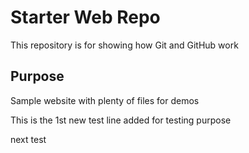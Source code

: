 # Starter Web Repo

This repository is for showing how Git and GitHub work

## Purpose

Sample website with plenty of files for demos

This is the 1st new test line added for testing purpose

next test
